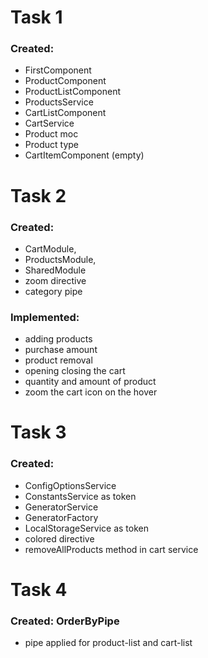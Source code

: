 # Task 1

### Created:
- FirstComponent
- ProductComponent
- ProductListComponent
- ProductsService
- CartListComponent
- CartService
- Product moc
- Product type
- CartItemComponent (empty)


# Task 2

### Created:
- CartModule,
- ProductsModule,
- SharedModule
- zoom directive
- category pipe

### Implemented:
- adding products
- purchase amount
- product removal
- opening closing the cart
- quantity and amount of product
- zoom the cart icon on the hover

# Task 3

### Created:

- ConfigOptionsService
- ConstantsService as token
- GeneratorService
- GeneratorFactory
- LocalStorageService as token
- colored directive
- removeAllProducts method in cart service

# Task 4

### Created: OrderByPipe

- pipe applied for product-list and cart-list
